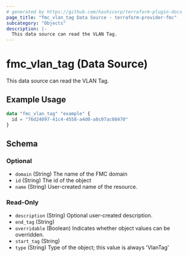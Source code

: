 ```yaml
---
# generated by https://github.com/hashicorp/terraform-plugin-docs
page_title: "fmc_vlan_tag Data Source - terraform-provider-fmc"
subcategory: "Objects"
description: |-
  This data source can read the VLAN Tag.
---
```


# fmc_vlan_tag (Data Source)

This data source can read the VLAN Tag.

## Example Usage

```terraform
data "fmc_vlan_tag" "example" {
  id = "76d24097-41c4-4558-a4d0-a8c07ac08470"
}
```

<!-- schema generated by tfplugindocs -->
## Schema

### Optional

- `domain` (String) The name of the FMC domain
- `id` (String) The id of the object
- `name` (String) User-created name of the resource.

### Read-Only

- `description` (String) Optional user-created description.
- `end_tag` (String)
- `overridable` (Boolean) Indicates whether object values can be overridden.
- `start_tag` (String)
- `type` (String) Type of the object; this value is always 'VlanTag'
